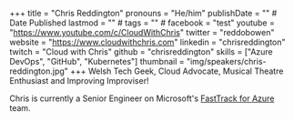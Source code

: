 +++
title = "Chris Reddington"
pronouns = "He/him"
publishDate = "" # Date Published
lastmod = "" #
tags = "" #
facebook = "test"
youtube = "https://www.youtube.com/c/CloudWithChris"
twitter = "reddobowen"
website = "https://www.cloudwithchris.com"
linkedin = "chrisreddington"
twitch = "Cloud with Chris"
github = "chrisreddington"
skills = ["Azure DevOps", "GitHub", "Kubernetes"]
thumbnail = "img/speakers/chris-reddington.jpg"
+++
Welsh Tech Geek, Cloud Advocate, Musical Theatre Enthusiast and Improving Improviser!

Chris is currently a Senior Engineer on Microsoft's [FastTrack for Azure](https://azure.microsoft.com/en-gb/programs/azure-fasttrack/) team.
